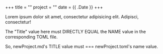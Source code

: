 +++
title = ""
project = ""
date = {{ .Date }}
+++

Lorem ipsum dolor sit amet, consectetur adipisicing elit. Adipisci, consectetur!

The "Title" value here must DIRECTLY EQUAL the NAME value in the corresponding TOML file.

So, newProject.md's TITLE value must === newProject.toml's name value.